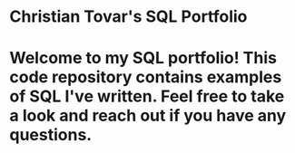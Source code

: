 # Christian Tovar's SQL Portfolio

# Welcome to my SQL portfolio! This code repository contains examples of SQL I've written. Feel free to take a look and reach out if you have any questions.
